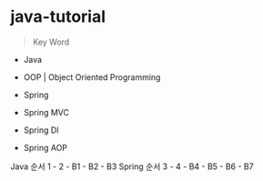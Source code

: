 # java-tutorial

> Key Word

- Java

- OOP | Object Oriented Programming
- Spring
- Spring MVC
- Spring DI
- Spring AOP


Java 순서 1 - 2 - B1 - B2 - B3
Spring 순서 3 - 4 - B4 - B5 - B6 - B7